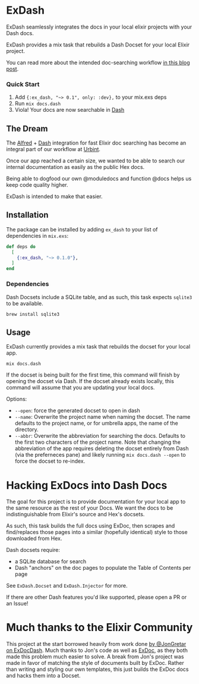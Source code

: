 # ExDash

ExDash seamlessly integrates the docs in your local elixir projects with your Dash docs.

ExDash provides a mix task that rebuilds a Dash Docset for your local Elixir project.

You can read more about the intended doc-searching workflow [in this blog post](https://medium.com/@russmatney/exdash-internal-elixir-docs-integrated-with-dash-434245fc8023).


### Quick Start

1. Add `{:ex_dash, "~> 0.1", only: :dev},` to your mix.exs deps
1. Run `mix docs.dash`
1. Viola! Your docs are now searchable in [Dash](https://kapeli.com/dash)


## The Dream

The [Alfred](https://www.alfredapp.com/) + [Dash](https://kapeli.com/dash) integration
for fast Elixir doc searching has become an integral part of our workflow at [Urbint](https://github.com/urbint).

Once our app reached a certain size,
we wanted to be able to search our internal documentation as easily as the public Hex docs.

Being able to dogfood our own @moduledocs and function @docs helps us keep code quality higher.

ExDash is intended to make that easier.

## Installation

The package can be installed
by adding `ex_dash` to your list of dependencies in `mix.exs`:

```elixir
def deps do
  [
    {:ex_dash, "~> 0.1.0"},
  ]
end
```

### Dependencies

Dash Docsets include a SQLite table, and as such,
this task expects `sqlite3` to be available.

```
brew install sqlite3
```

## Usage

ExDash currently provides a mix task that rebuilds the docset for your local app.

```
mix docs.dash
```

If the docset is being built for the first time,
this command will finish by opening the docset via Dash.
If the docset already exists locally,
this command will assume that you are updating your local docs.

Options:

- `--open`: force the generated docset to open in dash
- `--name`: Overwrite the project name when naming the docset.
  The name defaults to the project name, or for umbrella apps,
  the name of the directory.
- `--abbr`: Overwrite the abbreviation for searching the docs.
  Defaults to the first two characters of the project name.
  Note that changing the abbreviation of the app requires
  deleting the docset entirely from Dash (via the preferneces pane)
  and likely running `mix docs.dash --open` to force the docset to re-index.

# Hacking ExDocs into Dash Docs

The goal for this project is to provide documentation for your local app
to the same resource as the rest of your Docs.
We want the docs to be indistinguishable from Elixir's source and Hex's docsets.

As such, this task builds the full docs using ExDoc,
then scrapes and find/replaces those pages into a similar (hopefully identical) style to those downloaded from Hex.

Dash docsets require:

  - a SQLite database for search
  - Dash "anchors" on the doc pages to populate the Table of Contents per page

See `ExDash.Docset` and `ExDash.Injector` for more.

If there are other Dash features you'd like supported,
please open a PR or an Issue!

# Much thanks to the Elixir Community

This project at the start borrowed heavily from work done [by @JonGretar on ExDocDash](https://github.com/JonGretar/ExDocDash). Much thanks to Jon's code as well as [ExDoc](https://github.com/elixir-lang/ex_doc), as they both made this problem much easier to solve. A break from Jon's project was made in favor of matching the style of documents built by ExDoc. Rather than writing and styling our own templates, this just builds the ExDoc docs and hacks them into a Docset.
